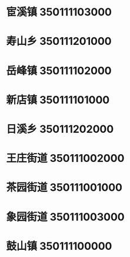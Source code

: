 # 宦溪镇 350111103000
# 寿山乡 350111201000
# 岳峰镇 350111102000
# 新店镇 350111101000
# 日溪乡 350111202000
# 王庄街道 350111002000
# 茶园街道 350111001000
# 象园街道 350111003000
# 鼓山镇 350111100000
